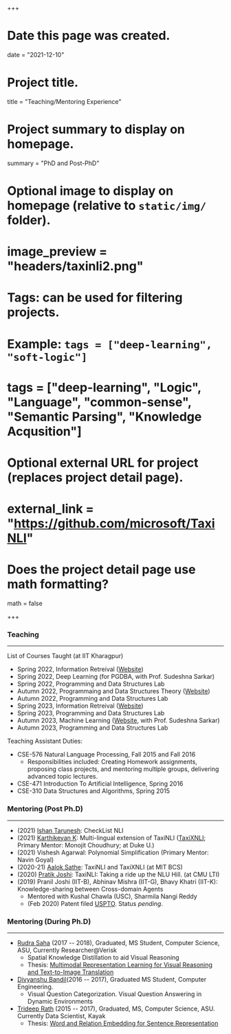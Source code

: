 +++
# Date this page was created.
date = "2021-12-10"

# Project title.
title = "Teaching/Mentoring Experience"

# Project summary to display on homepage.
summary = "PhD and Post-PhD"

# Optional image to display on homepage (relative to `static/img/` folder).
# image_preview = "headers/taxinli2.png"

# Tags: can be used for filtering projects.
# Example: `tags = ["deep-learning", "soft-logic"]`
# tags = ["deep-learning", "Logic", "Language", "common-sense", "Semantic Parsing", "Knowledge Acqusition"]

# Optional external URL for project (replaces project detail page).
# external_link = "https://github.com/microsoft/TaxiNLI"

# Does the project detail page use math formatting?
math = false

+++ 

<h3> Teaching </h3>
<hr style="float: center">
List of Courses Taught (at IIT Kharagpur)

- Spring 2022, Information Retreival (<a href="courses/irspring22/">Website</a>)
- Spring 2022, Deep Learning (for PGDBA, with Prof. Sudeshna Sarkar)
- Spring 2022, Programming and Data Structures Lab 
- Autumn 2022, Programmaing and Data Structures Theory (<a href="https://sites.google.com/view/cs10003-fall-2022/home">Website</a>)
- Autumn 2022, Programming and Data Structures Lab 
- Spring 2023, Information Retreival (<a href="courses/irspring23/">Website</a>)
- Spring 2023, Programming and Data Structures Lab 
- Autumn 2023, Machine Learning (<a href="https://sites.google.com/view/cs60050-fall-2023/home">Website</a>, with Prof. Sudeshna Sarkar)
- Autumn 2023, Programming and Data Structures Lab 


Teaching Assistant Duties:

- CSE-576 Natural Language Processing, Fall 2015 and Fall 2016
   - Responsibilities included: Creating Homework assignments, proposing class projects, and mentoring
multiple groups, delivering advanced topic lectures.
- CSE-471 Introduction To Artificial Intelligence, Spring 2016
- CSE-310 Data Structures and Algorithms, Spring 2015


<h3> Mentoring (Post Ph.D) </h3>
<hr style="float: center">

- (2021) [Ishan Tarunesh](https://ishan00.github.io/): CheckList NLI
- (2021) [Karthikeyan K](https://scholar.google.com/citations?user=KACcWC4AAAAJ&hl=en): Multi-lingual extension of TaxiNLI ([TaxiXNLI](https://github.com/microsoft/TaxiXNLI); Primary Mentor: Monojit Choudhury; at Duke U.)
- (2021) Vishesh Agarwal: Polynomial Simplification (Primary Mentor: Navin Goyal)
- (2020-21) [Aalok Sathe](https://aalok-sathe.gitlab.io/): TaxiNLI and TaxiXNLI (at MIT BCS)
- (2020) [Pratik Joshi](https://pratikmjoshi.github.io/): TaxiNLI: Taking a ride up the NLU Hill. (at CMU LTI)
- (2019) Pranil Joshi (IIT-B), Abhinav Mishra (IIT-G), Bhavy Khatri (IIT-K): Knowledge-sharing between Cross-domain Agents
    - Mentored with Kushal Chawla (USC), Sharmila Nangi Reddy
    - (Feb 2020) Patent filed [USPTO](https://patents.google.com/patent/US20210264111A1/en). Status <em>pending</em>.

<h3> Mentoring (During Ph.D) </h3>
<hr style="float: center">

- [Rudra Saha](https://www.linkedin.com/in/saharudra/) (2017 -- 2018), Graduated, MS Student, Computer Science, ASU, Currently Researcher@Verisk
   - Spatial Knowledge Distillation to aid Visual Reasoning
   - Thesis: [Multimodal Representation Learning for Visual Reasoning and Text-to-Image Translation](https://repository.asu.edu/items/51644)
- [Divyanshu Bandil](https://www.linkedin.com/in/divyanshubandil/)(2016 -- 2017), Graduated MS Student, Computer Engineering. 
   - Visual Question Categorization. Visual Question Answering in Dynamic Environments
- [Trideep Rath](https://www.linkedin.com/in/trideeprath/) (2015 -- 2017), Graduated, MS, Computer Science, ASU. Currently Data Scientist, Kayak
   - Thesis: [Word and Relation Embedding for Sentence Representation](https://repository.asu.edu/attachments/186590/content/Rath_asu_0010N_17130.pdf)
